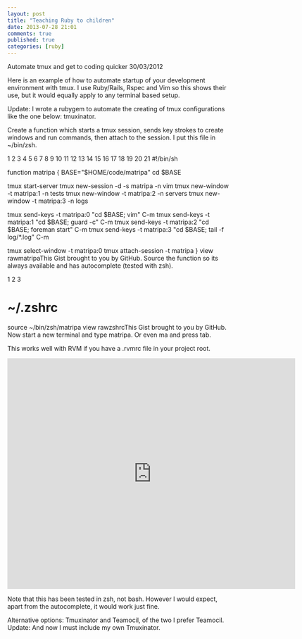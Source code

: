 ```yaml
---
layout: post
title: "Teaching Ruby to children"
date: 2013-07-28 21:01
comments: true
published: true
categories: [ruby]
---
```


Automate tmux and get to coding quicker
30/03/2012

Here is an example of how to automate startup of your development environment with tmux. I use Ruby/Rails, Rspec and Vim so this shows their use, but it would equally apply to any terminal based setup.

 

Update: I wrote a rubygem to automate the creating of tmux configurations like the one below: tmuxinator. 

Create a function which starts a tmux session, sends key strokes to create windows and run commands, then attach to the session. I put this file in ~/bin/zsh.

 

1
2
3
4
5
6
7
8
9
10
11
12
13
14
15
16
17
18
19
20
21
#!/bin/sh
 
function matripa
{
  BASE="$HOME/code/matripa"
  cd $BASE
 
  tmux start-server
  tmux new-session -d -s matripa -n vim
  tmux new-window -t matripa:1 -n tests
  tmux new-window -t matripa:2 -n servers
  tmux new-window -t matripa:3 -n logs
 
  tmux send-keys -t matripa:0 "cd $BASE; vim" C-m
  tmux send-keys -t matripa:1 "cd $BASE; guard -c" C-m
  tmux send-keys -t matripa:2 "cd $BASE; foreman start" C-m
  tmux send-keys -t matripa:3 "cd $BASE; tail -f log/*.log" C-m
 
  tmux select-window -t matripa:0
  tmux attach-session -t matripa
}
view rawmatripaThis Gist brought to you by GitHub.
Source the function so its always available and has autocomplete (tested with zsh).

1
2
3
# ~/.zshrc
 
source ~/bin/zsh/matripa
view rawzshrcThis Gist brought to you by GitHub.
Now start a new terminal and type matripa. Or even ma and press tab.

This works well with RVM if you have a .rvmrc file in your project root.

<iframe border="0" height="524" id="shelr_record_4f8691a69660807979000003" scrolling="no" src="http://shelr.tv/records/4f8691a69660807979000003/embed" style="border: 0" width="654"></iframe>

Note that this has been tested in zsh, not bash. However I would expect, apart from the autocomplete, it would work just fine.

Alternative options: Tmuxinator and Teamocil, of the two I prefer Teamocil. Update: And now I must include my own Tmuxinator.